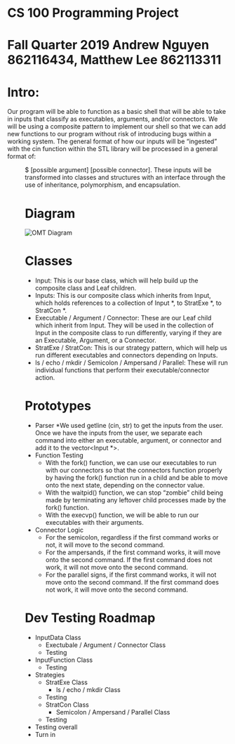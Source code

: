 # CS 100 Programming Project
# Fall Quarter 2019 Andrew Nguyen 862116434, Matthew Lee 862113311

# Intro:
Our program will be able to function as a basic shell that will be able to take in inputs that classify as executables, arguments, and/or connectors. We will be using a composite pattern to implement our shell so that we can add new functions to our program without risk of introducing bugs within a working system. The general format of how our inputs will be “ingested” with the cin function within the STL library <iostream> will be processed in a general format of: <dir name>$ <executable> [possible argument] [possible connector]. These inputs will be transformed into classes and structures with an interface through the use of inheritance, polymorphism, and encapsulation.

# Diagram
![OMT Diagram](https://github.com/cs100/assignment-scootscoot/blob/master/images/OMT%20Diagram%20Prototype.JPG)


# Classes
* Input: This is our base class, which will help build up the composite class and Leaf children. 
* Inputs: This is our composite class which inherits from Input, which holds references to a collection of Input *, to StratExe *,  to StratCon *.
* Executable / Argument / Connector: These are our Leaf child which inherit from Input. They will be used in the collection of Input in the composite class to run differently, varying if they are an Executable, Argument, or a Connector.
* StratExe / StratCon: This is our strategy pattern, which will help us run different executables and connectors depending on Inputs.
* ls / echo / mkdir / Semicolon / Ampersand / Parallel: These will run individual functions that perform their executable/connector action.


# Prototypes
* Parser
  *We used getline (cin, str) to get the inputs from the user. Once we have the inputs from the user, we separate each command into either an executable, argument, or connector and add it to the vector<Input *>.
* Function Testing
  * With the fork() function, we can use our executables to run with our connectors so that the connectors function properly by having the fork() function run in a child and be able to move onto the next state, depending on the connector value.  
  * With the waitpid() function, we can stop “zombie” child being made by terminating any leftover child processes made by the fork() function. 
  * With the execvp() function, we will be able to run our executables with their arguments. 
* Connector Logic
  * For the semicolon, regardless if the first command works or not, it will move to the second command.
  * For the ampersands, if the first command works, it will move onto the second command. If the first command does not work, it will not move onto the second command.
  * For the parallel signs, if the first command works, it will not move onto the second command. If the first command does not work, it will move onto the second command.


# Dev Testing Roadmap
* InputData Class
  * Exectubale / Argument / Connector Class
  * Testing
* InputFunction Class
  * Testing
* Strategies
  * StratExe Class
    * ls / echo / mkdir Class
   * Testing
  * StratCon Class
    * Semicolon / Ampersand / Parallel Class
  * Testing
* Testing overall
* Turn in

